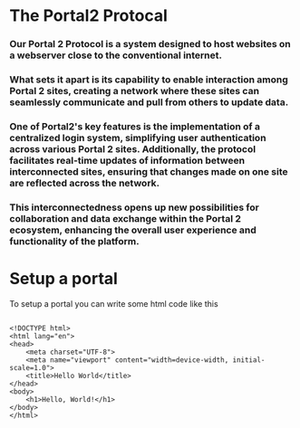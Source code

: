 # The Portal2 Protocal
### Our Portal 2 Protocol is a system designed to host websites on a webserver close to the conventional internet. 
### What sets it apart is its capability to enable interaction among Portal 2 sites, creating a network where these sites can seamlessly communicate and pull from others to update data. 
### One of Portal2's key features is the implementation of a centralized login system, simplifying user authentication across various Portal 2 sites. Additionally, the protocol facilitates real-time updates of information between interconnected sites, ensuring that changes made on one site are reflected across the network. 
### This interconnectedness opens up new possibilities for collaboration and data exchange within the Portal 2 ecosystem, enhancing the overall user experience and functionality of the platform.


# Setup a portal

To setup a portal you can write some html code like this
```

<!DOCTYPE html>
<html lang="en">
<head>
    <meta charset="UTF-8">
    <meta name="viewport" content="width=device-width, initial-scale=1.0">
    <title>Hello World</title>
</head>
<body>
    <h1>Hello, World!</h1>
</body>
</html>
```
